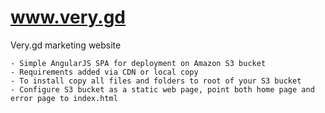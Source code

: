 # www.very.gd
Very.gd marketing website

    - Simple AngularJS SPA for deployment on Amazon S3 bucket
    - Requirements added via CDN or local copy
    - To install copy all files and folders to root of your S3 bucket
    - Configure S3 bucket as a static web page, point both home page and error page to index.html
